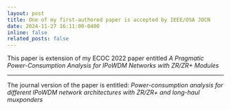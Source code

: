 ```yaml
---
layout: post
title: One of my first-authored paper is accepted by IEEE/OSA JOCN
date: 2024-11-27 16:11:00-0400
inline: false
related_posts: false
---
```


This paper is extension of my ECOC 2022 paper entitled *A Pragmatic Power-Consumption Analysis for IPoWDM Networks with ZR/ZR+ Modules*

---

The journal version of the paper is entitled: *Power-consumption analysis for different IPoWDM network architectures with ZR/ZR+ and long-haul muxponders*
